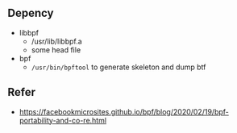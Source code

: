 
## Depency
- libbpf
  - /usr/lib/libbpf.a
  - some head file
- bpf
  - `/usr/bin/bpftool` to generate skeleton and dump btf

## Refer

- https://facebookmicrosites.github.io/bpf/blog/2020/02/19/bpf-portability-and-co-re.html